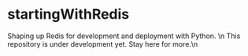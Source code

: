 # startingWithRedis

Shaping up Redis for development and deployment with Python.
\n
This repository is under development yet. Stay here for more.\n